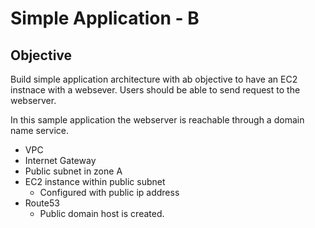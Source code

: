 # Simple Application - B

## Objective
Build simple application architecture with ab objective to have an EC2 instnace with a websever.
Users should be able to send request to the webserver.

In this sample application the webserver is reachable through a domain name service.


* VPC
* Internet Gateway
* Public subnet in zone A
* EC2 instance within public subnet
    * Configured with public ip address
* Route53
    * Public domain host is created.
